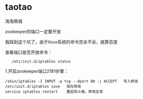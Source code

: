 # taotao
淘淘商城

zookeeper的端口一定要开放 

我踩到这个坑了，由于linux系统的命令完全不会，就靠百度

查看端口是否开放命令：

       /etc/init.d/iptables status
       
1.开启zookeeper端口2181步骤：

    /sbin/iptables -I INPUT -p tcp --dport 80 -j ACCEPT   写入修改
    /etc/init.d/iptables save   保存修改
    service iptables restart    重启防火墙，修改生效